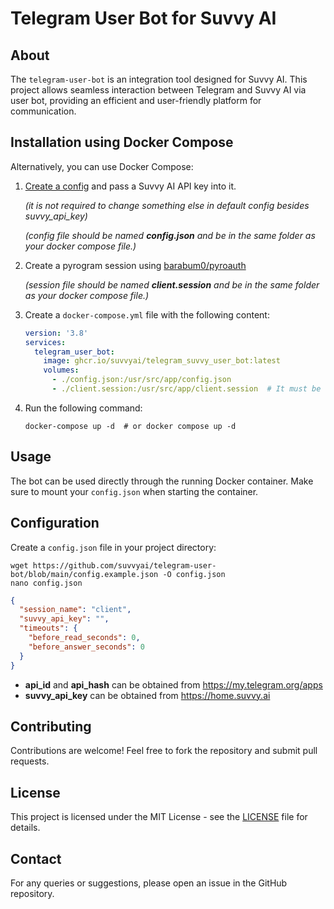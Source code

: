 # Telegram User Bot for Suvvy AI

## About
The `telegram-user-bot` is an integration tool designed for Suvvy AI. This project allows seamless interaction between Telegram and Suvvy AI via user bot, providing an efficient and user-friendly platform for communication.

## Installation using Docker Compose
Alternatively, you can use Docker Compose:
1. [Create a config](#configuration) and pass a Suvvy AI API key into it.

   *(it is not required to change something else in default config besides suvvy_api_key)*

   *(config file should be named **config.json** and be in the same folder as your docker compose file.)*


2. Create a pyrogram session using [barabum0/pyroauth](https://github.com/barabum0/pyroauth)

   *(session file should be named **client.session** and be in the same folder as your docker compose file.)*


3. Create a `docker-compose.yml` file with the following content:
   ```yaml
   version: '3.8'
   services:
     telegram_user_bot:
       image: ghcr.io/suvvyai/telegram_suvvy_user_bot:latest
       volumes:
         - ./config.json:/usr/src/app/config.json
         - ./client.session:/usr/src/app/client.session  # It must be the same as "session_name" in config with .session
   ```
   
4. Run the following command:
   ```shell
   docker-compose up -d  # or docker compose up -d
   ```

## Usage
The bot can be used directly through the running Docker container. Make sure to mount your `config.json` when starting the container.

## Configuration
Create a `config.json` file in your project directory:
```shell
wget https://github.com/suvvyai/telegram-user-bot/blob/main/config.example.json -O config.json
nano config.json
```
```json
{
  "session_name": "client",
  "suvvy_api_key": "",
  "timeouts": {
    "before_read_seconds": 0,
    "before_answer_seconds": 0
  }
}
```
- **api_id** and **api_hash** can be obtained from https://my.telegram.org/apps
- **suvvy_api_key** can be obtained from https://home.suvvy.ai

## Contributing
Contributions are welcome! Feel free to fork the repository and submit pull requests.

## License
This project is licensed under the MIT License - see the [LICENSE](LICENSE) file for details.

## Contact
For any queries or suggestions, please open an issue in the GitHub repository.